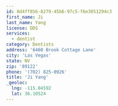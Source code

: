 ```yaml
---
id: 0d4ff856-8279-45b6-97c5-f6e3051294c3
first_name: Ji
last_name: Yang
license: DDS
services:
  - dentist
category: Dentists
address: '6460 Brook Cottage Lane'
city: 'Las Vegas'
state: NV
zip: '89122'
phone: '(702) 825-0926'
title: 'Ji Yang'
_geoloc:
  lng: -115.04592
  lat: 36.10524
---
```

